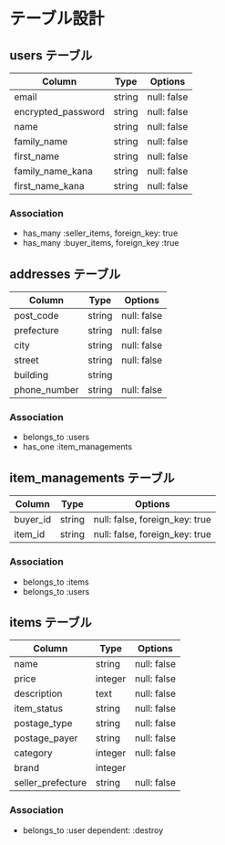 # テーブル設計

## users テーブル

| Column             | Type   | Options     |
| --------           | ------ | ----------- |
| email              | string | null: false |
| encrypted_password | string | null: false |
| name               | string | null: false |
| family_name        | string | null: false |
| first_name         | string | null: false |
| family_name_kana   | string | null: false |
| first_name_kana    | string | null: false |

### Association
- has_many :seller_items, foreign_key: true
- has_many :buyer_items, foreign_key :true

## addresses テーブル
| Column            | Type   | Options     |
| --------          | ------ | ----------- |
| post_code         | string | null: false |
| prefecture        | string | null: false |
| city              | string | null: false |
| street            | string | null: false |
| building          | string |             |
| phone_number      | string | null: false |

### Association
- belongs_to :users
- has_one :item_managements

## item_managements テーブル
| Column            | Type   | Options                        |
| --------          | ------ | -----------                    |
| buyer_id          | string | null: false, foreign_key: true |
| item_id           | string | null: false, foreign_key: true |
 
### Association
- belongs_to :items
- belongs_to :users

## items テーブル
| Column            | Type       | Options                        |
| --------          | ------     | -----------                    |
| name              | string     | null: false                    |
| price             | integer    | null: false                    |
| description       | text       | null: false                    |
| item_status       | string     | null: false                    |
| postage_type      | string     | null: false                    |
| postage_payer     | string     | null: false                    |
| category          | integer    | null: false                    |
| brand             | integer    |                                |
| seller_prefecture | string     | null: false                    |

### Association
- belongs_to :user dependent: :destroy